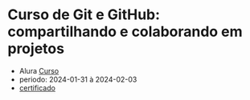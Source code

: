 # Curso de Git e GitHub: compartilhando e colaborando em projetos
 * Alura [Curso](https://cursos.alura.com.br/course/git-github-compartilhando-colaborando-projetos)
 * periodo: 2024-01-31 à 2024-02-03
 * [certificado](https://cursos.alura.com.br/user/marcelo-oliveira1981/course/git-github-compartilhando-colaborando-projetos/certificate)
